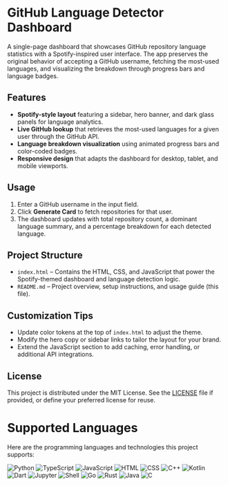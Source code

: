 # GitHub Language Detector Dashboard

A single-page dashboard that showcases GitHub repository language statistics with a Spotify-inspired user interface. The app preserves the original behavior of accepting a GitHub username, fetching the most-used languages, and visualizing the breakdown through progress bars and language badges.

## Features
- **Spotify-style layout** featuring a sidebar, hero banner, and dark glass panels for language analytics.
- **Live GitHub lookup** that retrieves the most-used languages for a given user through the GitHub API.
- **Language breakdown visualization** using animated progress bars and color-coded badges.
- **Responsive design** that adapts the dashboard for desktop, tablet, and mobile viewports.

## Usage
1. Enter a GitHub username in the input field.
2. Click **Generate Card** to fetch repositories for that user.
3. The dashboard updates with total repository count, a dominant language summary, and a percentage breakdown for each detected language.

## Project Structure
- `index.html` – Contains the HTML, CSS, and JavaScript that power the Spotify-themed dashboard and language detection logic.
- `README.md` – Project overview, setup instructions, and usage guide (this file).

## Customization Tips
- Update color tokens at the top of `index.html` to adjust the theme.
- Modify the hero copy or sidebar links to tailor the layout for your brand.
- Extend the JavaScript section to add caching, error handling, or additional API integrations.

## License
This project is distributed under the MIT License. See the [LICENSE](LICENSE) file if provided, or define your preferred license for reuse.

# Supported Languages
Here are the programming languages and technologies this project supports:

![Python](https://img.shields.io/badge/Python-3776AB?logo=python&logoColor=white)
![TypeScript](https://img.shields.io/badge/TypeScript-3178C6?logo=typescript&logoColor=white)
![JavaScript](https://img.shields.io/badge/JavaScript-F7DF1E?logo=javascript&logoColor=black)
![HTML](https://img.shields.io/badge/HTML5-E34F26?logo=html5&logoColor=white)
![CSS](https://img.shields.io/badge/CSS3-1572B6?logo=css3&logoColor=white)
![C++](https://img.shields.io/badge/C++-00599C?logo=cplusplus&logoColor=white)
![Kotlin](https://img.shields.io/badge/Kotlin-7F52FF?logo=kotlin&logoColor=white)
![Dart](https://img.shields.io/badge/Dart-0175C2?logo=dart&logoColor=white)
![Jupyter](https://img.shields.io/badge/Jupyter-F37626?logo=jupyter&logoColor=white)
![Shell](https://img.shields.io/badge/Shell-FFD500?logo=gnu-bash&logoColor=black)
![Go](https://img.shields.io/badge/Go-00ADD8?logo=go&logoColor=white)
![Rust](https://img.shields.io/badge/Rust-000000?logo=rust&logoColor=white)
![Java](https://img.shields.io/badge/Java-007396?logo=java&logoColor=white)
![C](https://img.shields.io/badge/C-00599C?logo=c&logoColor=white)
